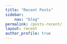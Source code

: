 ```yaml
---
title: "Recent Posts"
sidebar:
    nav: "blog"
permalink: /posts-recent/
layout: recent
author_profile: true
---
```

